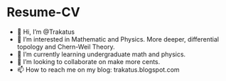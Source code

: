 # Resume-CV
- 👋 Hi, I’m @Trakatus
- 👀 I’m interested in Mathematic and Physics. More deeper, differential topology and Chern-Weil Theory.
- 🌱 I’m currently learning undergraduate math and physics.
- 💞️ I’m looking to collaborate on make more cents.
- 📫 How to reach me on my blog: trakatus.blogspot.com
